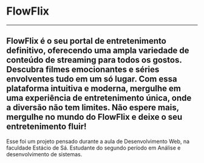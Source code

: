 # FlowFlix
---
FlowFlix é o seu portal de entretenimento definitivo, oferecendo uma ampla variedade de conteúdo de streaming para todos os gostos. Descubra filmes emocionantes e séries envolventes tudo em um só lugar. Com essa plataforma intuitiva e moderna, mergulhe em uma experiência de entretenimento única, onde a diversão não tem limites. **Não espere mais, mergulhe no mundo do FlowFlix e deixe o seu entretenimento fluir!**
---
 Esse foi um projeto pensado durante a aula de Desenvolvimento Web, na faculdade Estácio de Sá. Estudante do segundo período em Análise e desenvolvimento de sistemas.
